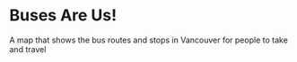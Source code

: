 # Buses Are Us!
A map that shows the bus routes and stops in Vancouver for people to take and travel
